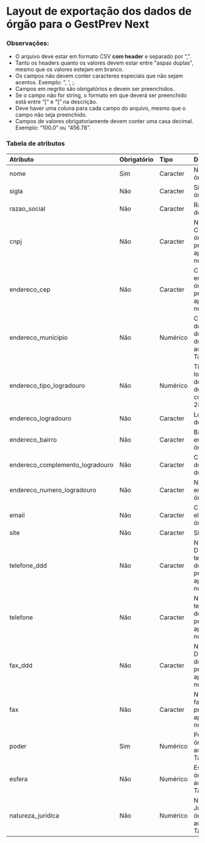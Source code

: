 # Layout de exportação dos dados de órgão para o GestPrev Next

### Observações:

 - O arquivo deve estar em formato CSV **com header** e separado por “,”.
 - Tanto os headers quanto os valores devem estar entre "aspas duplas", mesmo que os valores estejam em branco.
 - Os campos não devem conter caracteres especiais que não sejam acentos. Exemplo: “, ‘, ;.
 - Campos em negrito são obrigatórios e devem ser preenchidos.
 - Se o campo não for string, o formato em que deverá ser preenchido está entre “[“ e “]” na descrição.
 - Deve haver uma coluna para cada campo do arquivo, mesmo que o campo não seja preenchido.
 - Campos de valores obrigatoriamente devem conter uma casa decimal. Exemplo: “100.0” ou “456.78”.

### Tabela de atributos

 | Atributo                        | Obrigatório | Tipo     | Descrição                                                                | Tamanho  |
 | :-------                        | :---------- | :---     | :--------                                                                | -------: |
 | nome                            | Sim         | Caracter | Nome do órgão                                                            | 100      |
 | sigla                           | Não         | Caracter | Sigla do órgão                                                           | 10       |
 | razao_social                    | Não         | Caracter | Razão social do órgão                                                    | 100      |
 | cnpj                            | Não         | Caracter | Número do CNPJ do órgão, preencher apenas com números                    | 14       |
 | endereco_cep                    | Não         | Caracter | CEP do endereço do órgão, preencher apenas com números                   | 8        |
 | endereco_municipio              | Não         | Numérico | Código IBGE do município do endereço do órgão, de acordo com a Tabela 07 | 6        |
 | endereco_tipo_logradouro        | Não         | Numérico | Tipo de logradouro do endereço, de acordo com a Tabela 28                | 2        |
 | endereco_logradouro             | Não         | Caracter | Logradouro do órgão                                                      | 40       |
 | endereco_bairro                 | Não         | Caracter | Bairro do endereço do órgão                                              | 30       |
 | endereco_complemento_logradouro | Não         | Caracter | Complemento do endereço do órgão                                         | 30       |
 | endereco_numero_logradouro      | Não         | Caracter | Número do endereço do órgão                                              | 5        |
 | email                           | Não         | Caracter | Correio eletrônico do órgão                                              | 80       |
 | site                            | Não         | Caracter | Site do órgão                                                            | 40       |
 | telefone_ddd                    | Não         | Caracter | Número do DDD do telefone fixo do órgão, preencher apenas com números    | 2        |
 | telefone                        | Não         | Caracter | Número do telefone fixo do órgão, preencher apenas com números           | 9        |
 | fax_ddd                         | Não         | Caracter | Número do DDD do fax do órgão, preencher apenas com números              | 2        |
 | fax                             | Não         | Caracter | Número do fax do órgão, preencher apenas com números                     | 9        |
 | poder                           | Sim         | Numérico | Poder do órgão, de acordo com a Tabela 19                                | 1        |
 | esfera                          | Não         | Numérico | Esfera do órgão, de acordo com a Tabela 05                               | 1        |
 | natureza_juridica               | Não         | Numérico | Natureza Jurídica do órgão, de acordo com a Tabela 15                    | 2        |
